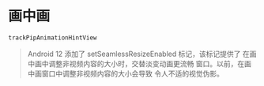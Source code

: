 # 画中画

```kotlin
trackPipAnimationHintView 
```

> Android 12 添加了 setSeamlessResizeEnabled 标记，该标记提供了 在画中画中调整非视频内容的大小时，交替淡变动画更流畅 窗口。以前，在画中画窗口中调整非视频内容的大小会导致 令人不适的视觉伪影。
